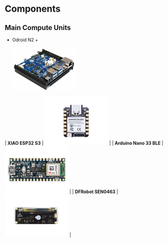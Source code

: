 # Components

## Main Compute Units 

- Odroid N2 +

  <img src="res/componentsImages/odroidn2plusA.jpg" alt="Odroid N2+" width="200"/>

  
| **XIAO ESP32 S3** | <img src="res/componentsImages/xiaoesp32s3.jpg" alt="XIAO ESP32 S3" width="200"/> |
| **Arduino Nano 33 BLE** | <img src="res/componentsImages/arduinonano33ble.jpg" alt="Arduino Nano 33 BLE" width="200"/> |
| **DFRobot SEN0463** | <img src="res/componentsImages/dfrobotSEN0463.jpg" alt="DFRobot SEN0463" width="200"/> |


  



